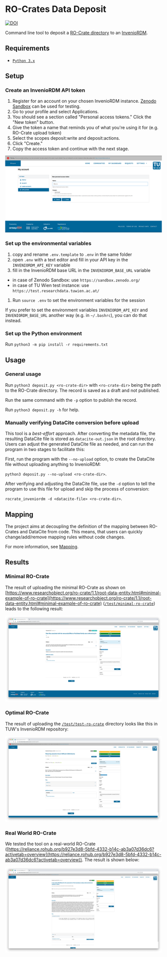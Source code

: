 # RO-Crates Data Deposit

[![DOI](https://zenodo.org/badge/DOI/10.5281/zenodo.8127644.svg)](https://doi.org/10.5281/zenodo.8127644)

Command line tool to deposit a [RO-Crate directory](https://www.researchobject.org/ro-crate/) to an [InvenioRDM](https://inveniordm.web.cern.ch/). 

## Requirements

- [`Python 3.x`](https://www.python.org/downloads/)

## Setup

### Create an InvenioRDM API token
1. Register for an account on your chosen InvenioRDM instance. [Zenodo Sandbox](https://sandbox.zenodo.org/) can be used for testing.
1. Go to your profile and select Applications.
1. You should see a section called "Personal access tokens." Click the "New token" button.
1. Give the token a name that reminds you of what you're using it for (e.g. RO-Crate upload token)
1. Select the scopes deposit:write and deposit:actions.
1. Click "Create."
1. Copy the access token and continue with the next stage.

![Screenshot of token creation page on TU Wien instance](./images/researchdata.png)

### Set up the environmental variables
1. copy and rename `.env.template` to `.env` in the same folder
1. open `.env` with a text editor and fill in your API key in the `INVENIORDM_API_KEY` variable
1. fill in the InvenioRDM base URL in the `INVENIORDM_BASE_URL` variable
  - in case of Zenodo Sandbox: use `https://sandbox.zenodo.org/`
  - in case of TU Wien test instance: use `https://test.researchdata.tuwien.ac.at/`
1. Run `source .env` to set the environment variables for the session

If you prefer to set the environment variables `INVENIORDM_API_KEY` and `INVENIORDM_BASE_URL` another way (e.g. in `~/.bashrc`), you can do that instead.

### Set up the Python environment
Run `python3 -m pip install -r requirements.txt`

## Usage

### General usage

Run `python3 deposit.py <ro-crate-dir>` with `<ro-crate-dir>` being the path to the RO-Crate directory. The record is saved as a draft and not published.

Run the same command with the `-p` option to publish the record.

Run `python3 deposit.py -h` for help.

### Manually verifying DataCite conversion before upload

This tool is a *best-effort* approach. After converting the metadata file, the resulting DataCite file is stored as `datacite-out.json` in the root directory. Users can adjust the generated DataCite file as needed, and can run the program in two stages to facilitate this:

First, run the program with the `--no-upload` option, to create the DataCite file without uploading anything to InvenioRDM:

`python3 deposit.py --no-upload <ro-crate-dir>`.

After verifying and adjusting the DataCite file, use the `-d` option to tell the program to use this file for upload and skip the process of conversion:

`rocrate_inveniordm -d <datacite-file> <ro-crate-dir>`.

## Mapping

The project aims at decoupling the definition of the mapping between RO-Crates and DataCite from code. This means, that users can quickly change/add/remove mapping rules without code changes. 

For more information, see [Mapping](docs/mapping.md).

## Results

### Minimal RO-Crate

The result of uploading the minimal RO-Crate as shown on [https://www.researchobject.org/ro-crate/1.1/root-data-entity.html#minimal-example-of-ro-crate](https://www.researchobject.org/ro-crate/1.1/root-data-entity.html#minimal-example-of-ro-crate) ([`/test/minimal-ro-crate`](./test/minimal-ro-crate/)) leads to the following result:

![](./images/ro-crate-minimal-result.png)


### Optimal RO-Crate

The result of uploading the [`/test/test-ro-crate`](./test/test-ro-crate/) directory looks like this in TUW's InvenioRDM repository:

![](./images/result.png)

### Real World RO-Crate

We tested the tool on a real-world RO-Crate ([https://reliance.rohub.org/b927e3d8-5bfd-4332-b14c-ab3a07d36dc6?activetab=overview](https://reliance.rohub.org/b927e3d8-5bfd-4332-b14c-ab3a07d36dc6?activetab=overview)). The result is shown below:

![](./images/real-world-example.png)
